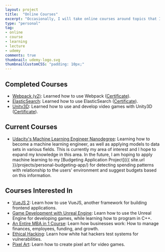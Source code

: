 ```yaml
---
layout: project
title:  "Online Courses"
excerpt: "Occasionally, I will take online courses around topics that I'm interested in, to further my knowledge in those areas. Currently taking courses for Data Science (in Python and R) and Unity3D."
type: "personal"
tag:
- online
- course
- learning
- lecture
- udemy
comments: true
thumbnail: udemy-logo.svg
thumbnailCustomCSS: "padding: 10px;"
---
```

## Completed Courses
* [Webpack (v2)](https://www.udemy.com/webpack-2-the-complete-developers-guide/): Learned how to use Webpack ([Certificate](https://www.udemy.com/certificate/UC-79QNVHTW/)).
* [ElasticSearch](https://www.udemy.com/elasticsearch-complete-guide/): Learned how to use ElasticSearch ([Certificate](https://www.udemy.com/certificate/UC-VLPJ3UYE/)).
* [Unity3D](https://www.udemy.com/unitycourse/): Learned how to use and develop video games with Unity3D ([Certificate](https://www.udemy.com/certificate/UC-95FVMQ2Q/)).

## Current Courses
* [Udacity's Machine Learning Engineer Nanodegree](https://www.udacity.com/course/machine-learning-engineer-nanodegree--nd009): Learning how to become a machine learning engineer, as well as applying models to data sets in various fields. This is currently my area of interest and I hope to expand my knowledge in this area. In the future, I am hoping to apply machine learning to my [Budgeting Application Project]({{ site.url }}/projects/personal-budgeting-app/) for detecting spending patterns with relationship to the users' environment and suggest budgets based on this information.

## Courses Interested In
* [VueJS 2](https://www.udemy.com/vuejs-2-the-complete-guide/): Learn how to use VueJS, another framework for building frontend applications.
* [Game Development with Unreal Engine](https://www.udemy.com/unrealcourse/): Learn how to use the Unreal Engine for developing games, while learning how to program in C++.
* [An Entire MBA in 1 Course](https://www.udemy.com/an-entire-mba-in-1-courseaward-winning-business-school-prof/): Learn how businesses work: How to manage finances, employees, funding, and growth.
* [Ethical Hacking](https://www.udemy.com/learn-ethical-hacking-from-scratch/): Learn how white hat hackers test systems for vulnerabilities.
* [Pixel Art](https://www.udemy.com/pixel-art-for-video-games/): Learn how to create pixel art for video games.
